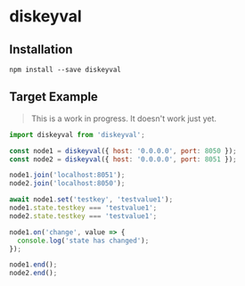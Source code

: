 # diskeyval

## Installation
```
npm install --save diskeyval
```

## Target Example
> This is a work in progress. It doesn't work just yet.

```javascript
import diskeyval from 'diskeyval';

const node1 = diskeyval({ host: '0.0.0.0', port: 8050 });
const node2 = diskeyval({ host: '0.0.0.0', port: 8051 });

node1.join('localhost:8051');
node2.join('localhost:8050');

await node1.set('testkey', 'testvalue1');
node1.state.testkey === 'testvalue1';
node2.state.testkey === 'testvalue1';

node1.on('change', value => {
  console.log('state has changed');
});

node1.end();
node2.end();
```
